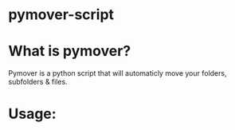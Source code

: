 # pymover-script

# What is pymover?
Pymover is a python script that will automaticly move your folders, subfolders & files.

# Usage:
